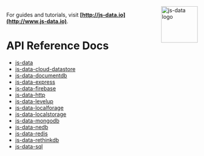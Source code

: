 <img src="https://raw.githubusercontent.com/js-data/js-data/master/js-data.png" alt="js-data logo" title="js-data" align="right" width="96" height="96" />

For guides and tutorials, visit __[http://js-data.io](http://www.js-data.io)__.

# API Reference Docs

* [js-data](http://api.js-data.io/js-data)
* [js-data-cloud-datastore](http://googlecloudplatform.github.io/js-data-cloud-datastore)
* [js-data-documentdb](http://api.js-data.io/js-data-documentdb)
* [js-data-express](http://api.js-data.io/js-data-express)
* [js-data-firebase](http://api.js-data.io/js-data-firebase)
* [js-data-http](http://api.js-data.io/js-data-http)
* [js-data-levelup](http://api.js-data.io/js-data-levelup)
* [js-data-localforage](http://api.js-data.io/js-data-localforage)
* [js-data-localstorage](http://api.js-data.io/js-data-localstorage)
* [js-data-mongodb](http://api.js-data.io/js-data-mongodb)
* [js-data-nedb](http://api.js-data.io/js-data-nedb)
* [js-data-redis](http://api.js-data.io/js-data-redis)
* [js-data-rethinkdb](http://api.js-data.io/js-data-rethinkdb)
* [js-data-sql](http://api.js-data.io/js-data-sql)
